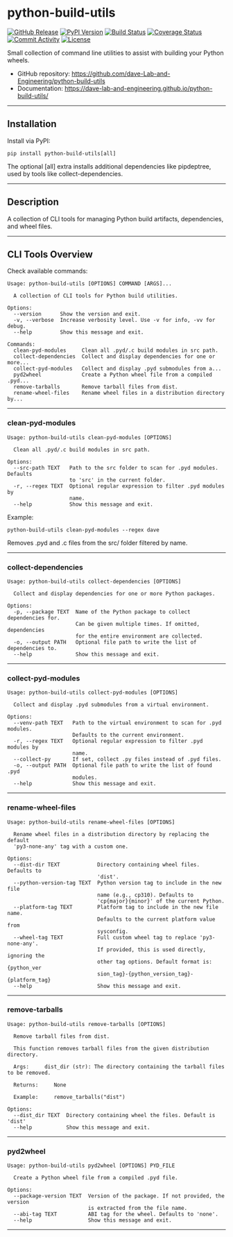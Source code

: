 # python-build-utils

[![GitHub Release](https://img.shields.io/github/v/release/dave-Lab-and-Engineering/python-build-utils)](https://github.com/dave-Lab-and-Engineering/python-build-utils/releases/tag/0.1.1)
[![PyPI Version](https://img.shields.io/pypi/v/python-build-utils)](https://pypi.org/project/python-build-utils/)
[![Build Status](https://img.shields.io/github/actions/workflow/status/dave-Lab-and-Engineering/python-build-utils/main.yml?branch=main)](https://github.com/dave-Lab-and-Engineering/python-build-utils/actions/workflows/main.yml)
[![Coverage Status](https://coveralls.io/repos/github/dave-Lab-and-Engineering/python-build-utils/badge.svg)](https://coveralls.io/github/dave-Lab-and-Engineering/python-build-utils)
[![Commit Activity](https://img.shields.io/github/commit-activity/m/dave-Lab-and-Engineering/python-build-utils)](https://github.com/dave-Lab-and-Engineering/python-build-utils/commits/main)
[![License](https://img.shields.io/github/license/dave-Lab-and-Engineering/python-build-utils)](https://github.com/dave-Lab-and-Engineering/python-build-utils/blob/main/LICENSE)

Small collection of command line utilities to assist with building your Python wheels.

- GitHub repository: https://github.com/dave-Lab-and-Engineering/python-build-utils
- Documentation: https://dave-lab-and-engineering.github.io/python-build-utils/

---

## Installation

Install via PyPI:

```shell
pip install python-build-utils[all]
```

The optional [all] extra installs additional dependencies like pipdeptree, used by tools like collect-dependencies.

---

## Description

A collection of CLI tools for managing Python build artifacts, dependencies, and wheel files.

---

## CLI Tools Overview

Check available commands:

```text
Usage: python-build-utils [OPTIONS] COMMAND [ARGS]...

  A collection of CLI tools for Python build utilities.

Options:
  --version      Show the version and exit.
  -v, --verbose  Increase verbosity level. Use -v for info, -vv for debug.
  --help         Show this message and exit.

Commands:
  clean-pyd-modules     Clean all .pyd/.c build modules in src path.
  collect-dependencies  Collect and display dependencies for one or more...
  collect-pyd-modules   Collect and display .pyd submodules from a...
  pyd2wheel             Create a Python wheel file from a compiled .pyd...
  remove-tarballs       Remove tarball files from dist.
  rename-wheel-files    Rename wheel files in a distribution directory by...
```

---

### clean-pyd-modules

```text
Usage: python-build-utils clean-pyd-modules [OPTIONS]

  Clean all .pyd/.c build modules in src path.

Options:
  --src-path TEXT   Path to the src folder to scan for .pyd modules. Defaults
                    to 'src' in the current folder.
  -r, --regex TEXT  Optional regular expression to filter .pyd modules by
                    name.
  --help            Show this message and exit.
```

Example:

```shell
python-build-utils clean-pyd-modules --regex dave
```

Removes .pyd and .c files from the src/ folder filtered by name.

---

### collect-dependencies
```text
Usage: python-build-utils collect-dependencies [OPTIONS]

  Collect and display dependencies for one or more Python packages.

Options:
  -p, --package TEXT  Name of the Python package to collect dependencies for.
                      Can be given multiple times. If omitted, dependencies
                      for the entire environment are collected.
  -o, --output PATH   Optional file path to write the list of dependencies to.
  --help              Show this message and exit.
```

---

### collect-pyd-modules

```text
Usage: python-build-utils collect-pyd-modules [OPTIONS]

  Collect and display .pyd submodules from a virtual environment.

Options:
  --venv-path TEXT   Path to the virtual environment to scan for .pyd modules.
                     Defaults to the current environment.
  -r, --regex TEXT   Optional regular expression to filter .pyd modules by
                     name.
  --collect-py       If set, collect .py files instead of .pyd files.
  -o, --output PATH  Optional file path to write the list of found .pyd
                     modules.
  --help             Show this message and exit.
```

---

### rename-wheel-files

```text
Usage: python-build-utils rename-wheel-files [OPTIONS]                                                                                                                         

  Rename wheel files in a distribution directory by replacing the default
  'py3-none-any' tag with a custom one.

Options:
  --dist-dir TEXT            Directory containing wheel files. Defaults to
                             'dist'.
  --python-version-tag TEXT  Python version tag to include in the new file
                             name (e.g., cp310). Defaults to
                             'cp{major}{minor}' of the current Python.
  --platform-tag TEXT        Platform tag to include in the new file name.
                             Defaults to the current platform value from
                             sysconfig.
  --wheel-tag TEXT           Full custom wheel tag to replace 'py3-none-any'.
                             If provided, this is used directly, ignoring the
                             other tag options. Default format is: {python_ver
                             sion_tag}-{python_version_tag}-{platform_tag}
  --help                     Show this message and exit.
```


---

### remove-tarballs

```text
Usage: python-build-utils remove-tarballs [OPTIONS]

  Remove tarball files from dist.

  This function removes tarball files from the given distribution directory.

  Args:     dist_dir (str): The directory containing the tarball files to be removed.

  Returns:     None

  Example:     remove_tarballs("dist")

Options:
  --dist_dir TEXT  Directory containing wheel the files. Default is 'dist'
  --help           Show this message and exit.
```

---

### pyd2wheel

```text
Usage: python-build-utils pyd2wheel [OPTIONS] PYD_FILE

  Create a Python wheel file from a compiled .pyd file.

Options:
  --package-version TEXT  Version of the package. If not provided, the version
                          is extracted from the file name.
  --abi-tag TEXT          ABI tag for the wheel. Defaults to 'none'.
  --help                  Show this message and exit.
```

---
